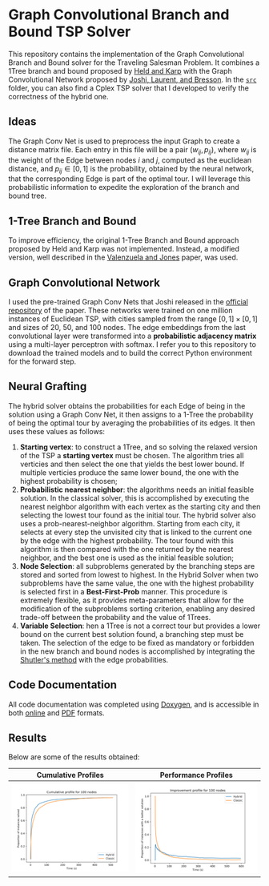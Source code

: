 # Graph Convolutional Branch and Bound TSP Solver

This repository contains the implementation of the Graph Convolutional Branch and Bound solver for the Traveling Salesman Problem. It combines a 1Tree branch and bound proposed by [Held and Karp](https://pubsonline.informs.org/doi/10.1287/opre.18.6.1138) with the Graph Convolutional Network proposed by [Joshi, Laurent, and Bresson](https://arxiv.org/abs/1906.01227). In the [`src`](./src) folder, you can also find a Cplex TSP solver that I developed to verify the correctness of the hybrid one.

## Ideas 

The Graph Conv Net is used to preprocess the input Graph to create a distance matrix file. Each entry in this file will be a pair $(w_{ij}, p_{ij})$, where $w_{ij}$ is the weight of the Edge between nodes $i$ and $j$, computed as the euclidean distance, and $p_{ij} \in [0,1]$ is the probability, obtained by the neural network, that the corresponding Edge is part of the optimal tour. I will leverage this probabilistic information to expedite the exploration of the branch and bound tree.

## 1-Tree Branch and Bound

To improve efficiency, the original 1-Tree Branch and Bound approach proposed by Held and Karp was not implemented. Instead, a modified version, well described in the [Valenzuela and Jones](https://www.sciencedirect.com/science/article/abs/pii/S0377221796002147?via%3Dihub) paper, was used.

## Graph Convolutional Network

I used the pre-trained Graph Conv Nets that Joshi released in the [official repository](https://github.com/chaitjo/graph-convnet-tsp) of the paper. These networks were trained on one million instances of Euclidean TSP, with cities sampled from the range $[0,1] \times [0,1]$ and sizes of 20, 50, and 100 nodes. The edge embeddings from the last convolutional layer were transformed into a **probabilistic adjacency matrix** using a multi-layer perceptron with softmax. I refer you to this repository to download the trained models and to build the correct Python environment for the forward step.

## Neural Grafting

The hybrid solver obtains the probabilities for each Edge of being in the solution using a Graph Conv Net, it then assigns to a 1-Tree the probability of being the optimal tour by averaging the probabilities of its edges. It then uses these values as follows:
1. **Starting vertex**: to construct a 1Tree, and so solving the relaxed version of the TSP a **starting vertex** must be chosen. The algorithm tries all verticies and then select the one that yields the best lower bound. If multiple verticies produce the same lower bound, the one with the highest probability is chosen;
2. **Probabilistic nearest neighbor**: the algorithms needs an initial feasible solution. In the classical solver, this is accomplished by executing the nearest neighbor algorithm with each vertex as the starting city and then selecting the lowest tour found as the initial tour. The hybrid solver also uses a prob-nearest-neighbor algorithm. Starting from each city, it selects at every step the unvisited city that is linked to the current one by the edge with the highest probability. The tour found with this algorithm is then compared with the one returned by the nearest neighbor, and the best one is used as the initial feasible solution;
3. **Node Selection**: all subproblems generated by the branching steps are stored and sorted from lowest to highest. In the Hybrid Solver when two subproblems have the same value, the one with the highest probability is selected first in a **Best-First-Prob** manner. This procedure is extremely flexible, as it provides meta-parameters that allow for the modification of the subproblems sorting criterion, enabling any desired trade-off between the probability and the value of 1Trees.
4. **Variable Selection**: hen a 1Tree is not a correct tour but provides a lower bound on the current best solution found, a branching step must be taken. The selection of the edge to be fixed as mandatory or forbidden in the new branch and bound nodes is accomplished by integrating the [Shutler's method](https://www.jstor.org/stable/254144) with the edge probabilities.

## Code Documentation
All code documentation was completed using [Doxygen](https://www.doxygen.nl/), and is accessible in both [online](https://www.lorenzosciandra.com/assets/projects/GraphConvolutionalBranchandBound) and [PDF](./res/docs/documentation.pdf) formats.

## Results
Below are some of the results obtained:

Cumulative Profiles           |  Performance Profiles
:-------------------------:|:-------------------------:
![cumulative_profile](src/HybridSolver/results/AdjacencyMatrix/mean_results/100_nodes/cumulative_profile.png) |  ![performance_profile](src/HybridSolver/results/AdjacencyMatrix/mean_results/100_nodes/performance_profile.png)
